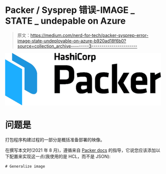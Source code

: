 # Packer / Sysprep 错误-IMAGE _ STATE _ undepable on Azure

> 原文：<https://medium.com/nerd-for-tech/packer-sysprep-error-image-state-undeployable-on-azure-b920ad18f6b0?source=collection_archive---------3----------------------->

![](img/feeb1479a1b886ad267c0d6406a2e36e.png)

# 问题是

打包程序构建过程的一部分是概括准备部署的映像。

在撰写本文时(2021 年 8 月)，遵循来自 [Packer docs](https://www.packer.io/docs/builders/azure/arm) 的指导，它说您应该添加以下配置来实现这一点(我使用的是 HCL，而不是 JSON):

```
# Generalize image
```